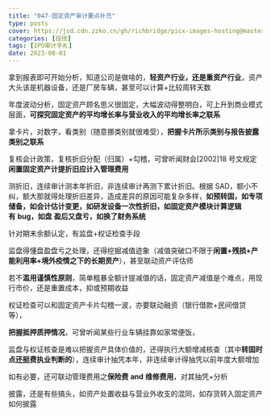 ```yaml
---
title: "047-固定资产审计要点补充"
type: posts
cover: https://jsd.cdn.zzko.cn/gh/richbridge/picx-images-hosting@master/thumbnail/audit.png
categories: [投技]
tags: [IPO审计手札]
date: 2023-08-01
---
```

拿到报表即可开始分析，知道公司是做啥的，**轻资产行业，还是重资产行业**，资产大头该是机器设备，还是厂房车辆，甚至可以计算+比较周转天数

年度波动分析，固定资产顾名思义很固定，大幅波动得整明白，可上升到商业模式层面，**可探究固定资产的平均增长率与营业收入的平均增长率之联系**

拿卡片，对数字，看类别（随意挪类别就很难受），**把握卡片所示类别与报告披露类别之联系**

复核会计政策，复核折旧分配（归属）+勾稽，可曾听闻财会[2002]18 号文规定**闲置固定资产计提折旧应计入管理费用**

测折旧，连续审计测本年折旧，非连续审计再测下累计折旧。根据 SAD，额小不纠，额大那就得处理折旧差异，造成差异的原因可能复杂多样，**如预转固，如专项储备，如会计估计变更，如研发设备一次性折旧，如固定资产模块计算逻辑有** **bug，如盘** **盈后又盘亏，如换了财务系统**

针对期末余额认定，有监盘+权证检查手段

监盘得懂盘盈盘亏之处理，还得挖掘减值迹象（减值突破口不限于**闲置+残损+产能利用率+境外疫情之下的长期资产**），甚至联动资产评估师

若不**滥用谨慎性原则**，简单粗暴全额计提减值的话，固定资产减值是个难点，用现行市价，还是重置成本，抑或预期收益

权证检查可以和固定资产卡片勾稽一波，亦要联动融资（银行借款+民间借贷等），

**把握抵押质押情况**，可曾听闻某些行业车辆挂靠如家常便饭，

监盘与权证核查是难以把握资产具体价值的，还得执行大额增减核查（其中**转固时点还挺费执业判断的**），连续审计抽凭本年，非连续审计得抽凭以前年度大额增加

如有必要，还可联动管理费用之**保险费** **and** **维修费用**，对其抽凭+分析

披露，还是有些搞头，如资产处置收益与营业外收支的混同，如存货转入固定资产如何披露